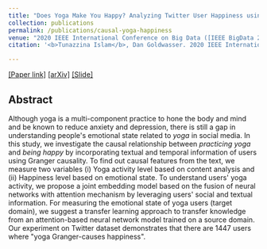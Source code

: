 ```yaml
---
title: "Does Yoga Make You Happy? Analyzing Twitter User Happiness using Textual and Temporal Information"
collection: publications
permalink: /publications/causal-yoga-happiness
venue: "2020 IEEE International Conference on Big Data ([IEEE BigData 2020](https://bigdataieee.org/BigData2020/))"
citation: '<b>Tunazzina Islam</b>, Dan Goldwasser. 2020 IEEE International Conference on Big Data (IEEE BigData 2020)'

--- 
```

[[Paper link]](https://ieeexplore.ieee.org/document/9378461) [[arXiv]](https://arxiv.org/abs/2012.02939) [[Slide]](https://tunazislam.github.io/files/IEEEBigData2020_causal_yoga_happiness.pdf)

## Abstract
Although yoga is a multi-component practice to hone the body and mind and be known to reduce anxiety and depression, there is still a gap in understanding people's emotional state related to *yoga* in social media. In this study, we investigate the causal relationship between *practicing yoga* and *being happy* by incorporating textual and temporal information of users using Granger causality. To find out causal features from the text, we measure two variables (i) Yoga activity level based on content analysis and (ii) Happiness level based on emotional state. To understand users' yoga activity, we propose a joint embedding model based on the fusion of neural networks with attention mechanism by leveraging users' social and textual information. For measuring the emotional state of yoga users (target domain), we suggest a transfer learning approach to transfer knowledge from an attention-based neural network model trained on a source domain. Our experiment on Twitter dataset demonstrates that there are 1447 users where "yoga Granger-causes happiness".
